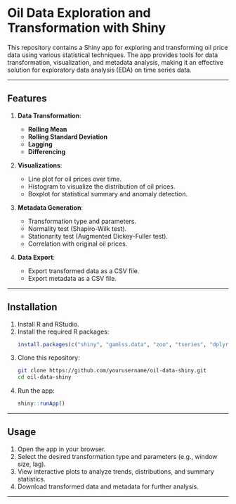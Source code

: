 # Oil Data Exploration and Transformation with Shiny  

This repository contains a Shiny app for exploring and transforming oil price data using various statistical techniques. The app provides tools for data transformation, visualization, and metadata analysis, making it an effective solution for exploratory data analysis (EDA) on time series data.

---

## Features  

1. **Data Transformation**:  
   - **Rolling Mean**  
   - **Rolling Standard Deviation**  
   - **Lagging**  
   - **Differencing**  

2. **Visualizations**:  
   - Line plot for oil prices over time.  
   - Histogram to visualize the distribution of oil prices.  
   - Boxplot for statistical summary and anomaly detection.  

3. **Metadata Generation**:  
   - Transformation type and parameters.  
   - Normality test (Shapiro-Wilk test).  
   - Stationarity test (Augmented Dickey-Fuller test).  
   - Correlation with original oil prices.  

4. **Data Export**:  
   - Export transformed data as a CSV file.  
   - Export metadata as a CSV file.  

---

## Installation  

1. Install R and RStudio.  
2. Install the required R packages:  
   ```R
   install.packages(c("shiny", "gamlss.data", "zoo", "tseries", "dplyr"))
   ```
3. Clone this repository:  
   ```bash
   git clone https://github.com/yourusername/oil-data-shiny.git
   cd oil-data-shiny
   ```
4. Run the app:  
   ```R
   shiny::runApp()
   ```

---

## Usage  

1. Open the app in your browser.  
2. Select the desired transformation type and parameters (e.g., window size, lag).  
3. View interactive plots to analyze trends, distributions, and summary statistics.  
4. Download transformed data and metadata for further analysis.

---
